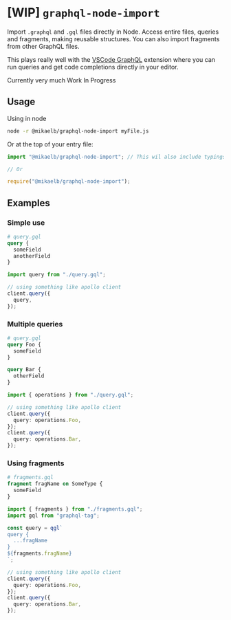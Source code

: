 # [WIP] `graphql-node-import`

Import `.graphql` and `.gql` files directly in Node. Access entire files, queries and fragments, making reusable structures. You can also import fragments from other GraphQL files.

This plays really well with the [VSCode GraphQL](https://marketplace.visualstudio.com/items?itemName=Prisma.vscode-graphql) extension where you can run queries and get code completions directly in your editor.

Currently very much Work In Progress

## Usage

Using in node

```sh
node -r @mikaelb/graphql-node-import myFile.js
```

Or at the top of your entry file:

```ts
import "@mikaelb/graphql-node-import"; // This wil also include typings for the file types

// Or

require("@mikaelb/graphql-node-import");
```

## Examples

### Simple use

```graphql
# query.gql
query {
  someField
  anotherField
}
```

```ts
import query from "./query.gql";

// using something like apollo client
client.query({
  query,
});
```

### Multiple queries

```graphql
# query.gql
query Foo {
  someField
}

query Bar {
  otherField
}
```

```ts
import { operations } from "./query.gql";

// using something like apollo client
client.query({
  query: operations.Foo,
});
client.query({
  query: operations.Bar,
});
```

### Using fragments

```graphql
# fragments.gql
fragment fragName on SomeType {
  someField
}
```

```ts
import { fragments } from "./fragments.gql";
import gql from "graphql-tag";

const query = qgl`
query {
  ...fragName
}
${fragments.fragName}
`;

// using something like apollo client
client.query({
  query: operations.Foo,
});
client.query({
  query: operations.Bar,
});
```
